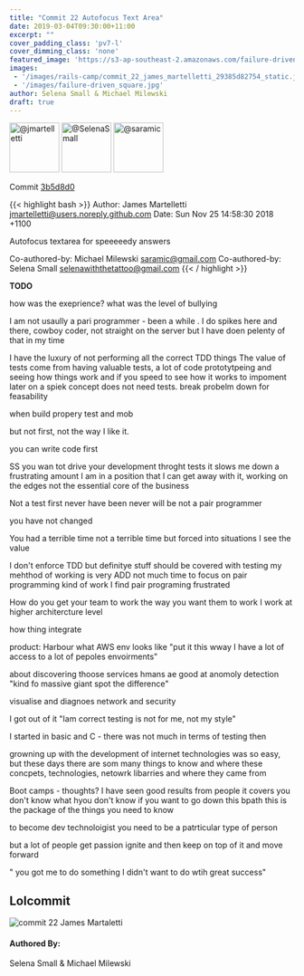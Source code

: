 ```yaml
---
title: "Commit 22 Autofocus Text Area"
date: 2019-03-04T09:30:00+11:00
excerpt: ""
cover_padding_class: 'pv7-l'
cover_dimming_class: 'none'
featured_image: 'https://s3-ap-southeast-2.amazonaws.com/failure-driven-blog/railscamp-24-woodfield-hobart/commit_22_james_martelletti_29385d82754.gif'
images:
 - '/images/rails-camp/commit_22_james_martelletti_29385d82754_static.jpg'
 - '/images/failure-driven_square.jpg'
author: Selena Small & Michael Milewski 
draft: true
---
```


<img alt="@jmartelletti" src="//github.com/jmartelletti.png" style="display: inline; width: 88px;" height="88" />
<img alt="@SelenaSmall" src="//github.com/SelenaSmall.png" style="display: inline; width: 88px;" height="88" />
<img alt="@saramic" src="//github.com/saramic.png" style="display: inline; width: 88px;" height="88" />

Commit [3b5d8d0](https://github.com/failure-driven/railscamp-search-term/commit/3b5d8d0860f4b4ba0722a668717265fae7a9be7a)

{{< highlight bash >}}
Author: James Martelletti <jmartelletti@users.noreply.github.com>
Date:   Sun Nov 25 14:58:30 2018 +1100

Autofocus textarea for speeeeedy answers

Co-authored-by: Michael Milewski <saramic@gmail.com>
Co-authored-by: Selena Small <selenawiththetattoo@gmail.com>
{{< / highlight >}}

**TODO**

how was the exeprience? what was the level of bullying

I am not usaully a pari programmer - been a while . I do spikes here and
there, cowboy coder, not straight on the server but I have doen pelenty of
that in my time

I have the luxury of not performing all the correct TDD things
The value of tests come from having valuable tests, a lot of code
prototytpeing and seeing how things work and if you speed to see how it works
to impoment later on a spiek concept does not need tests. break probelm down
for feasability

when build propery test and mob

but not first, not the way I like it.

you can write code first

SS you wan tot drive your development throght tests
it slows me down a frustrating amount I am in a position that I can get away
with it, working on the edges not the essential core of the business

Not a test first never have been never will be not a pair programmer

you have not changed

You had a terrible time <silence> not a terrible time but forced into
situations
I see the value

I don't enforce TDD but definitye stuff should be covered with testing
my mehthod of working is very ADD
not much time to focus on pair programming kind of work
I find pair programing frustrated

How do you get your team to work the way you want them to work
I work at higher architercture level

how thing integrate

product: Harbour what AWS env looks like
"put it this wway I have a lot of access to a lot of pepoles envoirments"

about discovering thoose services hmans ae good at anomoly detection
"kind fo massive giant spot the difference"

visualise and diagnoes network and security

I got out of it "Iam correct testing is not for me, not my style"

I started in basic and C - there was not much in terms of testing then

growning up with the development of internet technologies was so easy, but
these days there are som many things to know and where these concpets,
technologies, netowrk libarries and where they came from

Boot camps - thoughts? I have seen good results from people
it covers you don't know what hyou don't know if you want to go down this
bpath this is the package of the things you need to know

to become dev technoloigist you need to be a patrticular type of person

but a lot of people get passion ignite and then keep on top of it and move
forward

" you got me to do something I didn't want to do wtih great success"

## Lolcommit

![commit 22 James Martaletti](https://s3-ap-southeast-2.amazonaws.com/failure-driven-blog/railscamp-24-woodfield-hobart/commit_22_james_martelletti_29385d82754.gif)

#### Authored By:

Selena Small & Michael Milewski
